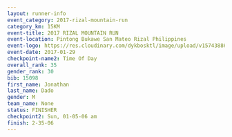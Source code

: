 ```yaml
---
layout: runner-info 
event_category: 2017-rizal-mountain-run 
category_km: 15KM 
event-title: 2017 RIZAL MOUNTAIN RUN 
event-location: Pintong Bukawe San Mateo Rizal Philippines 
event-logo: https://res.cloudinary.com/dykbosktl/image/upload/v1574388626/Logo/Logo_wpfrkk.jpg 
event-date: 2017-01-29 
checkpoint-name2: Time Of Day 
overall_rank: 35
gender_rank: 30
bib: 15098
first_name: Jonathan
last_name: Dado
gender: M
team_name: None
status: FINISHER
checkpoint2: Sun, 01-05-06 am
finish: 2-35-06
---
```

